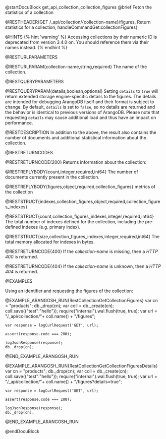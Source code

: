 
@startDocuBlock get_api_collection_collection_figures
@brief Fetch the statistics of a collection

@RESTHEADER{GET /_api/collection/{collection-name}/figures, Return statistics for a collection, handleCommandGet:collectionFigures}

@HINTS
{% hint 'warning' %}
Accessing collections by their numeric ID is deprecated from version 3.4.0 on.
You should reference them via their names instead.
{% endhint %}

@RESTURLPARAMETERS

@RESTURLPARAM{collection-name,string,required}
The name of the collection.

@RESTQUERYPARAMETERS

@RESTQUERYPARAM{details,boolean,optional}
Setting `details` to `true` will return extended storage engine-specific
details to the figures. The details are intended for debugging ArangoDB itself
and their format is subject to change. By default, `details` is set to `false`,
so no details are returned and the behavior is identical to previous versions
of ArangoDB.
Please note that requesting `details` may cause additional load and thus have
an impact on performance.

@RESTDESCRIPTION
In addition to the above, the result also contains the number of documents
and additional statistical information about the collection.

@RESTRETURNCODES

@RESTRETURNCODE{200}
Returns information about the collection:

@RESTREPLYBODY{count,integer,required,int64}
The number of documents currently present in the collection.

@RESTREPLYBODY{figures,object,required,collection_figures}
metrics of the collection

@RESTSTRUCT{indexes,collection_figures,object,required,collection_figures_indexes}

@RESTSTRUCT{count,collection_figures_indexes,integer,required,int64}
The total number of indexes defined for the collection, including the pre-defined
indexes (e.g. primary index).

@RESTSTRUCT{size,collection_figures_indexes,integer,required,int64}
The total memory allocated for indexes in bytes.

@RESTRETURNCODE{400}
If the *collection-name* is missing, then a *HTTP 400* is
returned.

@RESTRETURNCODE{404}
If the *collection-name* is unknown, then a *HTTP 404*
is returned.

@EXAMPLES

Using an identifier and requesting the figures of the collection:

@EXAMPLE_ARANGOSH_RUN{RestCollectionGetCollectionFigures}
    var cn = "products";
    db._drop(cn);
    var coll = db._create(cn);
    coll.save({"test":"hello"});
    require("internal").wal.flush(true, true);
    var url = "/_api/collection/"+ coll.name() + "/figures";

    var response = logCurlRequest('GET', url);

    assert(response.code === 200);

    logJsonResponse(response);
    db._drop(cn);
@END_EXAMPLE_ARANGOSH_RUN

@EXAMPLE_ARANGOSH_RUN{RestCollectionGetCollectionFiguresDetails}
    var cn = "products";
    db._drop(cn);
    var coll = db._create(cn);
    coll.save({"test":"hello"});
    require("internal").wal.flush(true, true);
    var url = "/_api/collection/"+ coll.name() + "/figures?details=true";

    var response = logCurlRequest('GET', url);

    assert(response.code === 200);

    logJsonResponse(response);
    db._drop(cn);
@END_EXAMPLE_ARANGOSH_RUN

@endDocuBlock
